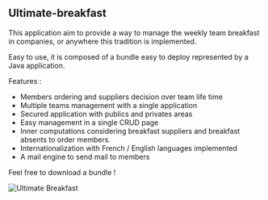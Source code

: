 Ultimate-breakfast
-------------

This application aim to provide a way to manage the weekly team breakfast in companies, or anywhere this tradition is implemented.

Easy to use, it is composed of a bundle easy to deploy represented by a Java application.

Features :
 - Members ordering and suppliers decision over team life time
 - Multiple teams management with a single application
 - Secured application with publics and privates areas
 - Easy management in a single CRUD page
 - Inner computations considering breakfast suppliers and breakfast absents to order members.
 - Internationalization with French / English languages implemented
 - A mail engine to send mail to members
 
Feel free to download a bundle !

![Ultimate Breakfast](https://github.com/downloads/exanpe/ultimate-breakfast/ub-screen.png)